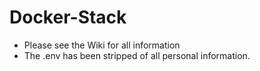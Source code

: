 # Docker-Stack
* Please see the Wiki for all information
* The .env has been stripped of all personal information.
